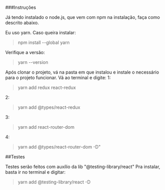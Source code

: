 ###Instruções

Já tendo instalado o node.js, que vem com npm na instalação, faça como descrito abaixo.

Eu uso yarn. Caso queira instalar:
>npm install --global yarn

Verifique a versão:
> yarn --version

Após clonar o projeto, vá na pasta em que instalou e instale o necessário para o projeto funcionar.
Vá ao terminal e digite:
1:
>yarn add redux react-redux

2:

> yarn add @types/react-redux

3:

> yarn add react-router-dom

4:

> yarn add @types/react-router-dom -D"



##Testes

Testes serão feitos com auxílio da lib "@testing-library/react"
Pra instalar, basta ir no terminal e digitar:

> yarn add @testing-library/react -D


